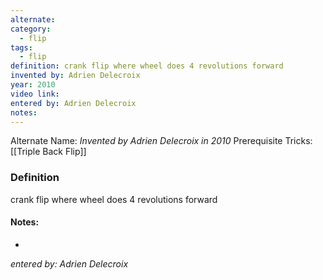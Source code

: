 ```yaml
---
alternate: 
category:
  - flip
tags:
  - flip
definition: crank flip where wheel does 4 revolutions forward
invented by: Adrien Delecroix
year: 2010
video link: 
entered by: Adrien Delecroix
notes: 
---
```

Alternate Name: 
*Invented by Adrien Delecroix in 2010*
Prerequisite Tricks: [[Triple Back Flip]]

### Definition
crank flip where wheel does 4 revolutions forward


#### Notes:
- 
*entered by: Adrien Delecroix*
